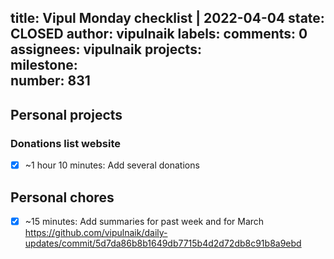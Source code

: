 title:	Vipul Monday checklist | 2022-04-04
state:	CLOSED
author:	vipulnaik
labels:	
comments:	0
assignees:	vipulnaik
projects:	
milestone:	
number:	831
--
## Personal projects

### Donations list website

- [x] ~1 hour 10 minutes: Add several donations

## Personal chores

- [x] ~15 minutes: Add summaries for past week and for March https://github.com/vipulnaik/daily-updates/commit/5d7da86b8b1649db7715b4d2d72db8c91b8a9ebd
